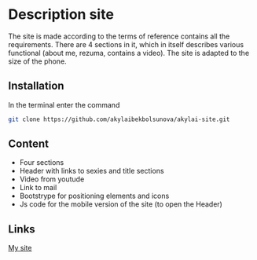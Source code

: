 # Description site

The site is made according to the terms of reference contains all the requirements. There are 4 sections in it, which in itself describes various functional (about me, rezuma, contains a video). The site is adapted to the size of the phone.

## Installation

In the terminal enter the command

```bash
git clone https://github.com/akylaibekbolsunova/akylai-site.git
```

## Content
- Four sections
- Header with links to sexies and title sections
- Video from youtude
- Link to mail
- Bootstrype for positioning elements and icons
- Js code for the mobile version of the site (to open the Header)


## Links
[My site](https://akylaibekbolsunova.github.io/akylai-site/)
